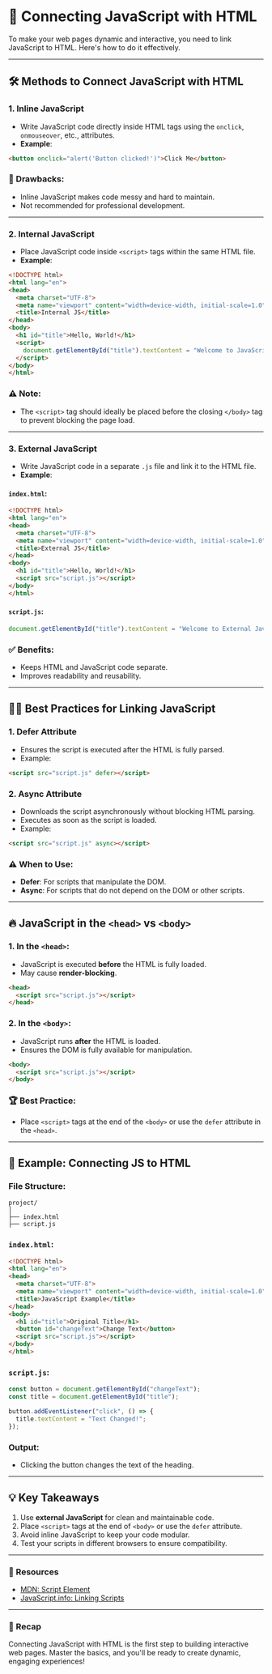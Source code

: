 # 🔗 Connecting JavaScript with HTML

To make your web pages dynamic and interactive, you need to link JavaScript to HTML. Here's how to do it effectively.

---

## 🛠️ Methods to Connect JavaScript with HTML

### 1. **Inline JavaScript**
- Write JavaScript code directly inside HTML tags using the `onclick`, `onmouseover`, etc., attributes.
- **Example**:
```html
<button onclick="alert('Button clicked!')">Click Me</button>
```

### 🔴 Drawbacks:
- Inline JavaScript makes code messy and hard to maintain.
- Not recommended for professional development.

---

### 2. **Internal JavaScript**
- Place JavaScript code inside `<script>` tags within the same HTML file.
- **Example**:
```html
<!DOCTYPE html>
<html lang="en">
<head>
  <meta charset="UTF-8">
  <meta name="viewport" content="width=device-width, initial-scale=1.0">
  <title>Internal JS</title>
</head>
<body>
  <h1 id="title">Hello, World!</h1>
  <script>
    document.getElementById("title").textContent = "Welcome to JavaScript!";
  </script>
</body>
</html>
```

### ⚠️ Note:
- The `<script>` tag should ideally be placed before the closing `</body>` tag to prevent blocking the page load.

---

### 3. **External JavaScript**
- Write JavaScript code in a separate `.js` file and link it to the HTML file.
- **Example**:

#### `index.html`:
```html
<!DOCTYPE html>
<html lang="en">
<head>
  <meta charset="UTF-8">
  <meta name="viewport" content="width=device-width, initial-scale=1.0">
  <title>External JS</title>
</head>
<body>
  <h1 id="title">Hello, World!</h1>
  <script src="script.js"></script>
</body>
</html>
```

#### `script.js`:
```javascript
document.getElementById("title").textContent = "Welcome to External JavaScript!";
```

### ✅ Benefits:
- Keeps HTML and JavaScript code separate.
- Improves readability and reusability.

---

## 🕵️‍♂️ Best Practices for Linking JavaScript

### 1. **Defer Attribute**
- Ensures the script is executed after the HTML is fully parsed.
- Example:
```html
<script src="script.js" defer></script>
```

### 2. **Async Attribute**
- Downloads the script asynchronously without blocking HTML parsing.
- Executes as soon as the script is loaded.
- Example:
```html
<script src="script.js" async></script>
```

### ⚠️ When to Use:
- **Defer**: For scripts that manipulate the DOM.  
- **Async**: For scripts that do not depend on the DOM or other scripts.

---

## 🔥 JavaScript in the `<head>` vs `<body>`

### 1. **In the `<head>`:**
- JavaScript is executed **before** the HTML is fully loaded.
- May cause **render-blocking**.

```html
<head>
  <script src="script.js"></script>
</head>
```

### 2. **In the `<body>`:**
- JavaScript runs **after** the HTML is loaded.
- Ensures the DOM is fully available for manipulation.

```html
<body>
  <script src="script.js"></script>
</body>
```

### 🏆 Best Practice:
- Place `<script>` tags at the end of the `<body>` or use the `defer` attribute in the `<head>`.

---

## 🧪 Example: Connecting JS to HTML

### File Structure:
```
project/
│
├── index.html
├── script.js
```

### `index.html`:
```html
<!DOCTYPE html>
<html lang="en">
<head>
  <meta charset="UTF-8">
  <meta name="viewport" content="width=device-width, initial-scale=1.0">
  <title>JavaScript Example</title>
</head>
<body>
  <h1 id="title">Original Title</h1>
  <button id="changeText">Change Text</button>
  <script src="script.js"></script>
</body>
</html>
```

### `script.js`:
```javascript
const button = document.getElementById("changeText");
const title = document.getElementById("title");

button.addEventListener("click", () => {
  title.textContent = "Text Changed!";
});
```

### Output:
- Clicking the button changes the text of the heading.

---

## 💡 Key Takeaways
1. Use **external JavaScript** for clean and maintainable code.  
2. Place `<script>` tags at the end of `<body>` or use the `defer` attribute.  
3. Avoid inline JavaScript to keep your code modular.  
4. Test your scripts in different browsers to ensure compatibility.

---

### 🔗 Resources
- [MDN: Script Element](https://developer.mozilla.org/en-US/docs/Web/HTML/Element/script)  
- [JavaScript.info: Linking Scripts](https://javascript.info/script-async-defer)  

---

### 🎉 Recap
Connecting JavaScript with HTML is the first step to building interactive web pages. Master the basics, and you'll be ready to create dynamic, engaging experiences!
